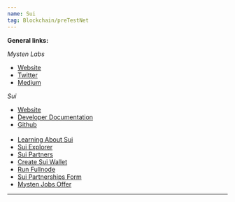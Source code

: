 ```yaml
---
name: Sui
tag: Blockchain/preTestNet
---
```


**General links:** 

*Mysten Labs*
- [Website](https://mystenlabs.com/)
- [Twitter](https://twitter.com/Mysten_Labs)
- [Medium](https://medium.com/mysten-labs)
    
*Sui* 
- [Website](https://sui.io/)
- [Developer Documentation](https://docs.sui.io/)
- [Github](https://github.com/MystenLabs/sui) <br>
    </br>
- [Learning About Sui](https://docs.sui.io/devnet/learn)
- [Sui Explorer](https://explorer.devnet.sui.io/)
- [Sui Partners](https://sui.io/ecosystem/)
- [Create Sui Wallet](https://docs.sui.io/explore/wallet-browser)
- [Run Fullnode](https://docs.sui.io/build/fullnode)
- [Sui Partnerships Form](https://bit.ly/suiform)
- [Mysten Jobs Offer](https://jobs.ashbyhq.com/mystenlabs)

***
